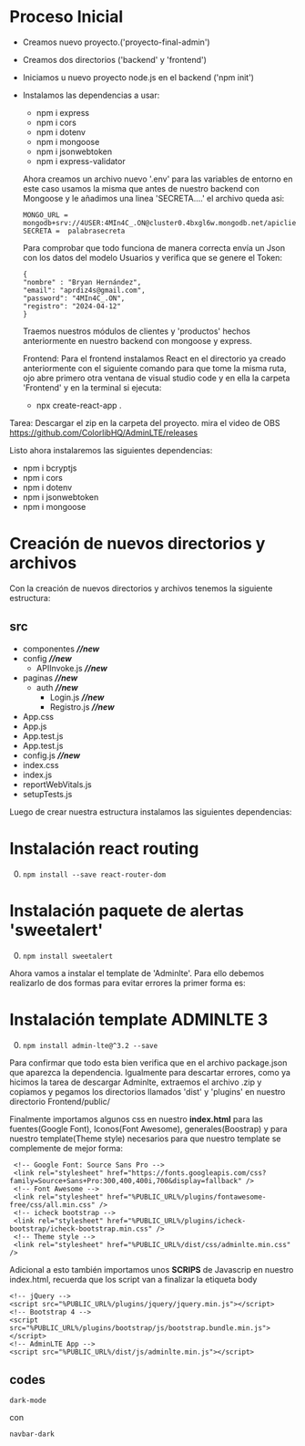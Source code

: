   # Proceso Inicial
  - Creamos nuevo proyecto.('proyecto-final-admin')
  - Creamos dos directorios ('backend' y 'frontend')
  - Iniciamos u nuevo proyecto node.js en el backend ('npm init')
  - Instalamos las dependencias a usar:
    - npm i express
    - npm i cors
    - npm i dotenv 
    - npm i mongoose
    - npm i jsonwebtoken
    - npm i express-validator
  
    Ahora creamos un archivo nuevo '.env' para las variables de entorno
    en este caso usamos la misma que antes de nuestro backend con Mongoose y le
    añadimos una linea 'SECRETA....' el archivo queda asi:
      ```
      MONGO_URL = mongodb+srv://4USER:4MIn4C_.ON@cluster0.4bxgl6w.mongodb.net/apiclientes
      SECRETA =  palabrasecreta
      ```

    Para comprobar que todo funciona de manera correcta envía un Json con los datos del
    modelo Usuarios y verifica que se genere el Token: 
    ```
    {
    "nombre" : "Bryan Hernández",
    "email": "aprdiz4s@gmail.com",
    "password": "4MIn4C_.ON",
    "registro": "2024-04-12" 
    }
    ```

    Traemos nuestros módulos de clientes y 'productos' hechos anteriormente en nuestro backend
    con mongoose y express.

    Frontend: Para el frontend instalamos React en el directorio ya creado anteriormente
    con el siguiente comando para que tome la misma ruta, ojo abre primero otra ventana de 
    visual studio code y en ella la carpeta 'Frontend' y en la terminal si ejecuta:

      - npx create-react-app .

  Tarea: 
  Descargar el zip en la carpeta del proyecto. mira el video de OBS
  https://github.com/ColorlibHQ/AdminLTE/releases

  Listo ahora instalaremos las siguientes dependencias:
  - npm i bcryptjs
  - npm i cors
  - npm i dotenv 
  - npm i jsonwebtoken
  - npm i mongoose

# Creación de nuevos directorios y archivos
Con la creación de nuevos directorios y archivos tenemos la siguiente estructura:
## src  
- componentes ***//new***
- config ***//new***
  - APIInvoke.js ***//new***
- paginas ***//new***
  - auth ***//new***
    - Login.js ***//new***
    - Registro.js ***//new***
- App.css
- App.js
- App.test.js
- App.test.js
- config.js ***//new***
- index.css
- index.js
- reportWebVitals.js
- setupTests.js

Luego de crear nuestra estructura instalamos las siguientes dependencias:

# Instalación react routing
  0.  ```
      npm install --save react-router-dom
      ```
# Instalación paquete de alertas 'sweetalert'
  0.  ```
      npm install sweetalert
      ```
Ahora vamos a instalar el template de 'Adminlte'. Para ello debemos realizarlo de dos formas para evitar errores la primer forma es:

# Instalación template ADMINLTE 3
  0.  ```
      npm install admin-lte@^3.2 --save
      ```
Para confirmar que todo esta bien verifica que en el archivo package.json que aparezca la dependencia. Igualmente para descartar errores, como ya hicimos la tarea de descargar Adminlte, extraemos el archivo .zip y copiamos y pegamos los directorios llamados 'dist' y  'plugins' en nuestro directorio Frontend/public/ 

Finalmente importamos algunos css en nuestro **index.html** para las fuentes(Google Font), Iconos(Font Awesome), generales(Boostrap) y para nuestro template(Theme style) necesarios para que nuestro template se complemente de mejor forma:

 ```
  <!-- Google Font: Source Sans Pro -->
  <link rel="stylesheet" href="https://fonts.googleapis.com/css?family=Source+Sans+Pro:300,400,400i,700&display=fallback" />
  <!-- Font Awesome -->
  <link rel="stylesheet" href="%PUBLIC_URL%/plugins/fontawesome-free/css/all.min.css" />
  <!-- icheck bootstrap -->
  <link rel="stylesheet" href="%PUBLIC_URL%/plugins/icheck-bootstrap/icheck-bootstrap.min.css" />
  <!-- Theme style -->
  <link rel="stylesheet" href="%PUBLIC_URL%/dist/css/adminlte.min.css" />
  ```

  Adicional a esto también importamos unos **SCRIPS** de Javascrip en nuestro index.html, recuerda que los script van a finalizar la etiqueta body

  ```
  <!-- jQuery -->
  <script src="%PUBLIC_URL%/plugins/jquery/jquery.min.js"></script>
  <!-- Bootstrap 4 -->
  <script src="%PUBLIC_URL%/plugins/bootstrap/js/bootstrap.bundle.min.js"></script>
  <!-- AdminLTE App -->
  <script src="%PUBLIC_URL%/dist/js/adminlte.min.js"></script>
  ```

  ## codes
  ```
  dark-mode
  ```
  con
  ```
  navbar-dark
  ```
